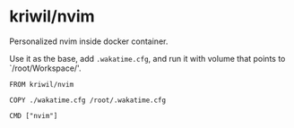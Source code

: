 # kriwil/nvim

Personalized nvim inside docker container.

Use it as the base, add `.wakatime.cfg`, and run it with volume that points
to `/root/Workspace/'.

```
FROM kriwil/nvim

COPY ./wakatime.cfg /root/.wakatime.cfg

CMD ["nvim"]
```
